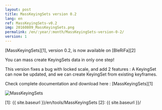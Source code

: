 ```yaml
---
layout: post
title: MassKeyingSets version 0.2
lang: en
ref: MassKeyingSets-v0.2
img: 20160809_MassKeyingSets.png
permalink: /en/:year/:month/MassKeyingSets-version-0-2/
version: 1
---
```


[MassKeyingSets][1], version 0.2, is now available on [BleRiFa][2]  

You can mass create KeyingSets data in only one step!  

This version fixes a bug with locked scale, and add 2 features : A KeyingSet can now be updated, and we can create KeyingSet from existing keyframes.

Check complete documentation and download here : [MassKeyingSets][1]

![MassKeyingSets]({{site.base_url}}/assets/img/MassKeyingSets/popup_bones.png)

[1]: {{ site.baseurl }}/en/tools/MassKeyingSets
[2]: {{ site.baseurl }}/
